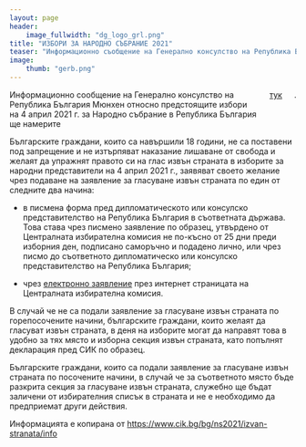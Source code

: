 ```yaml
---
layout: page
header:
    image_fullwidth: "dg_logo_grl.png"
title: "ИЗБОРИ ЗА НАРОДНО СЪБРАНИЕ 2021"
teaser: "Информационно съобщение на Генерално консулство на Република България в Мюнхен"
image:
    thumb: "gerb.png"
---
```


<div class="row b30" >
    <div class="medium-2 columns t30"> 
        <img class="b90" src="{{ site.urlimg }}gerb.png" alt="">
    </div>
    <div class="medium-10 columns t30"> 
        Информационно сообщение на  Генерално консулство на Република България Мюнхен oтносно предстоящите избори на 4 април 2021 г. за Народно събрание в Република България ще намерите <a href="/content/gkpp_bg_20210212.pdf" target="_blank">тук </a>. 
    </div>
</div>


 Българските граждани, които са навършили 18 години, не са поставени под запрещение и не изтърпяват наказание лишаване от свобода и желаят да упражнят правото си на глас извън страната в изборите за народни представители на 4 април 2021 г., заявяват своето желание чрез подаване на заявление за гласуване извън страната по един от следните два начина:

- в писмена форма пред дипломатическото или консулско представителство на Република България в съответната държава. Това става чрез писмено заявление по образец, утвърдено от Централната избирателна комисия не по-късно от 25 дни преди изборния ден, подписано саморъчно и подадено лично, или чрез писмо до съответното дипломатическо или консулско представителство на Република България;

- чрез <a href="https://www.cik.bg/bg/ns2021/izvan-stranata/submit" target="_blank">електронно заявление</a> през интернет страницата на Централната избирателна комисия.

В случай че не са подали заявление за гласуване извън страната по горепосочените начини, българските граждани, които желаят да гласуват извън страната, в деня на изборите могат да направят това в удобно за тях място и изборна секция извън страната, като попълнят декларация пред СИК по образец.

Българските граждани, които са подали заявление за гласуване извън страната по посочените начини, в случай че за съответното място бъде разкрита секция за гласуване извън страната, служебно ще бъдат заличени от избирателния списък в страната и не е необходимо да предприемат други действия.




Информацията е копирана от <a href="https://www.cik.bg/bg/ns2021/izvan-stranata/info" target="_blank">https://www.cik.bg/bg/ns2021/izvan-stranata/info</a>